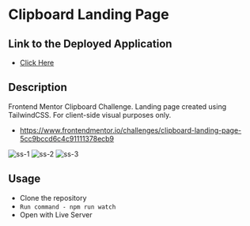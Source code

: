 # Clipboard Landing Page

## Link to the Deployed Application
* [Click Here](https://clipboard-fm-tailwind.netlify.app/)

## Description
Frontend Mentor Clipboard Challenge. Landing page created using TailwindCSS. For client-side visual purposes only.

* https://www.frontendmentor.io/challenges/clipboard-landing-page-5cc9bccd6c4c91111378ecb9

<img src="images/Screenshot 2024-07-06 at 8.01.57 PM.png" alt="ss-1" />
<img src="images/Screenshot 2024-07-06 at 7.58.04 PM.png" alt="ss-2" />
<img src="images/Screenshot 2024-07-06 at 7.58.24 PM.png" alt="ss-3" />

## Usage
* Clone the repository
* ```Run command - npm run watch```
* Open with Live Server